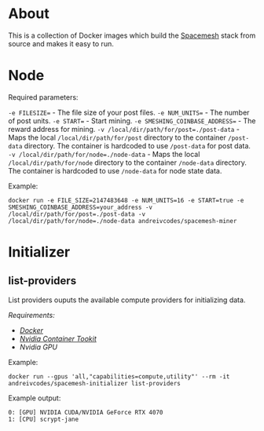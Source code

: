 # About

This is a collection of Docker images which build the [Spacemesh](https://spacemesh.io) stack from source and makes it easy to run.

# Node

Required parameters:

`-e FILESIZE=` - The file size of your post files.
`-e NUM_UNITS=` - The number of post units.
`-e START=` - Start mining.
`-e SMESHING_COINBASE_ADDRESS=` - The reward address for mining.
`-v /local/dir/path/for/post=./post-data` - Maps the local `/local/dir/path/for/post` directory to the container `/post-data` directory. The container is hardcoded to use `/post-data` for post data.
`-v /local/dir/path/for/node=./node-data` - Maps the local `/local/dir/path/for/node` directory to the container `/node-data` directory. The container is hardcoded to use `/node-data` for node state data.

Example:

`docker run -e FILE_SIZE=2147483648 -e NUM_UNITS=16 -e START=true -e SMESHING_COINBASE_ADDRESS=your_address -v /local/dir/path/for/post=./post-data -v /local/dir/path/for/node=./node-data andreivcodes/spacemesh-miner`

# Initializer

## list-providers

List providers ouputs the available compute providers for initializing data.

_Requirements:_

- _[Docker](http://docker.com)_
- _[Nvidia Container Tookit](https://docs.nvidia.com/datacenter/cloud-native/container-toolkit/latest/index.html)_
- _Nvidia GPU_

Example:

`docker run --gpus 'all,"capabilities=compute,utility"' --rm -it andreivcodes/spacemesh-initializer list-providers`

Example output:

```
0: [GPU] NVIDIA CUDA/NVIDIA GeForce RTX 4070
1: [CPU] scrypt-jane
```
